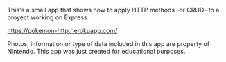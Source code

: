 This's a small app that shows how to apply HTTP methods -or CRUD- to a proyect working on Express

https://pokemon-http.herokuapp.com/ 

Photos, information or type of data included in this app are property of Nintendo. This app was just created for educational purposes. 